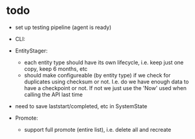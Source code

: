 # todo
- set up testing pipeline (agent is ready)

- CLI:

- EntityStager:
  - each entity type should have its own lifecycle, i.e. keep just one copy, keep 6 months, etc 
  - should make configureable (by entity type) if we check for duplicates using checksum or not.  I.e. do we have
    enough data to have a checkpoint or not.  If not we just use the 'Now' used when calling the API last time
- need to save laststart/completed, etc in SystemState

- Promote:
  - support full promote (entire list), i.e. delete all and recreate